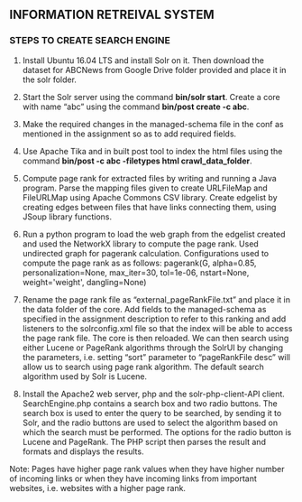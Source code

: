 ## INFORMATION RETREIVAL SYSTEM

### STEPS TO CREATE SEARCH ENGINE

1.	Install Ubuntu 16.04 LTS and install Solr on it. Then download the dataset for ABCNews from Google Drive folder provided and place it in the solr folder.

2.	Start the Solr server using the command **bin/solr start**. Create a core with name “abc” using the command **bin/post  create -c abc**. 

3.	Make the required changes in the managed-schema file in the conf as mentioned in the assignment so as to add required fields.

4.	Use Apache Tika and in built post tool to index the html files using the command **bin/post -c abc -filetypes html crawl_data_folder**. 

5.	Compute page rank for extracted files by writing and running a Java program. Parse the mapping files given to create URLFileMap and FileURLMap using Apache Commons CSV library. Create edgelist by creating edges between files that have links connecting them, using JSoup library functions.

6.	Run a python program to load the web graph from the edgelist created and used the NetworkX library to compute the page rank. Used undirected graph for pagerank calculation. Configurations used to compute the page rank as as follows:  pagerank(G, alpha=0.85, personalization=None, max_iter=30, tol=1e-06, nstart=None, weight='weight', dangling=None) 

7.	Rename the page rank file as “external_pageRankFile.txt” and place it in the data folder of the core. Add fields to the managed-schema as specified in the assignment description to refer to this ranking and add listeners to the solrconfig.xml file so that the index will be able to access the page rank file. The core is then reloaded. We can then search using either Lucene or PageRank algorithms through the SolrUI by changing the parameters, i.e. setting “sort” parameter to “pageRankFile desc” will allow us to search using page rank algorithm. The default search algorithm used by Solr is Lucene.

8.	 Install the Apache2 web server, php and the solr-php-client-API client. SearchEngine.php contains a search box and two radio buttons. The search box is used to enter the query to be searched, by sending it to Solr, and the radio buttons are used to select the algorithm based on which the search must be performed. The options for the radio button is Lucene and PageRank. The PHP script then parses the result and formats and displays the results. 
 
Note: Pages have higher page rank values when they have higher number of incoming links or when they have incoming links from important websites, i.e. websites with a higher page rank.
